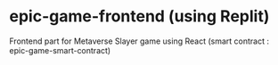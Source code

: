 # epic-game-frontend (using Replit)
Frontend part for Metaverse Slayer game using React (smart contract : epic-game-smart-contract)
